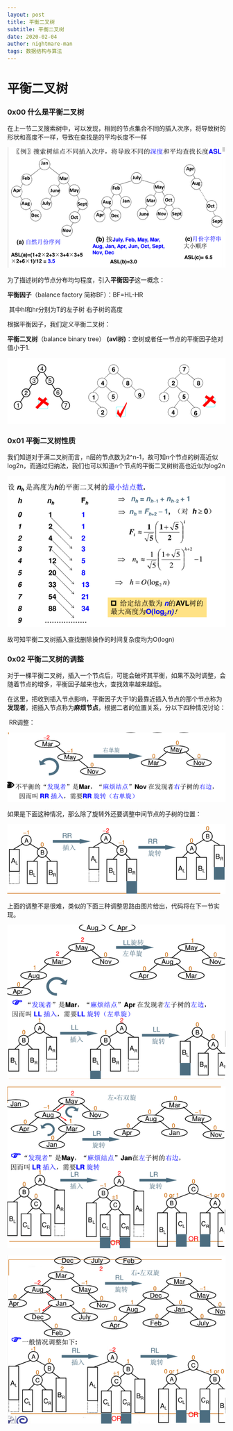 ```yaml
---
layout: post
title: 平衡二叉树
subtitle: 平衡二叉树
date: 2020-02-04
author: nightmare-man
tags: 数据结构与算法
---
```

# 		平衡二叉树

### 0x00 什么是平衡二叉树

​	在上一节二叉搜索树中，可以发现，相同的节点集合不同的插入次序，将导致树的形状和高度不一样，导致在查找是的平均长度不一样

![TIM截图20200204104617](/assets/img/TIM截图20200204104617.png)

为了描述树的节点分布均匀程度，引入**平衡因子**这一概念：

**平衡因子**（balance factory 简称BF）：BF=HL-HR

​	其中hl和hr分别为T的左子树 右子树的高度

根据平衡因子，我们定义平衡二叉树：

**平衡二叉树**（balance binary tree） **(avl树)**：空树或者任一节点的平衡因子绝对值小于1. 

![TIM截图20200204105243](/assets/img/TIM截图20200204105243.png)

### 0x01 平衡二叉树性质

我们知道对于满二叉树而言，n层的节点数为2^n-1，故可知n个节点的树高近似log2n，而通过归纳法，我们也可以知道n个节点的平衡二叉树树高也近似为log2n

![TIM截图20200204105449](/assets/img/TIM截图20200204105449.png)

故可知平衡二叉树插入查找删除操作的时间复杂度均为O(logn)

### 0x02 平衡二叉树的调整

​	对于一棵平衡二叉树，插入一个节点后，可能会破坏其平衡，如果不及时调整，会随着节点的增多，平衡因子越来也大，查找效率越来越低。

​	在这里，把收到插入节点影响，平衡因子大于1的最靠近插入节点的那个节点称为**发现者**，把插入节点称为**麻烦节点**，根据二者的位置关系，分以下四种情况讨论：

​	RR调整：

![TIM截图20200204110711](/assets/img/TIM截图20200204110711.png)

如果是下面这种情况，那么除了旋转外还要调整中间节点的子树的位置：



![TIM截图20200204111011](/assets/img/TIM截图20200204111011.png)

上面的调整不是很难，类似的下面三种调整思路由图片给出，代码将在下一节实现。

![TIM截图20200204111123](/assets/img/TIM截图20200204111123.png)

![TIM截图20200204111202](/assets/img/TIM截图20200204111202.png)

![TIM截图20200204111220](/assets/img/TIM截图20200204111220.png)